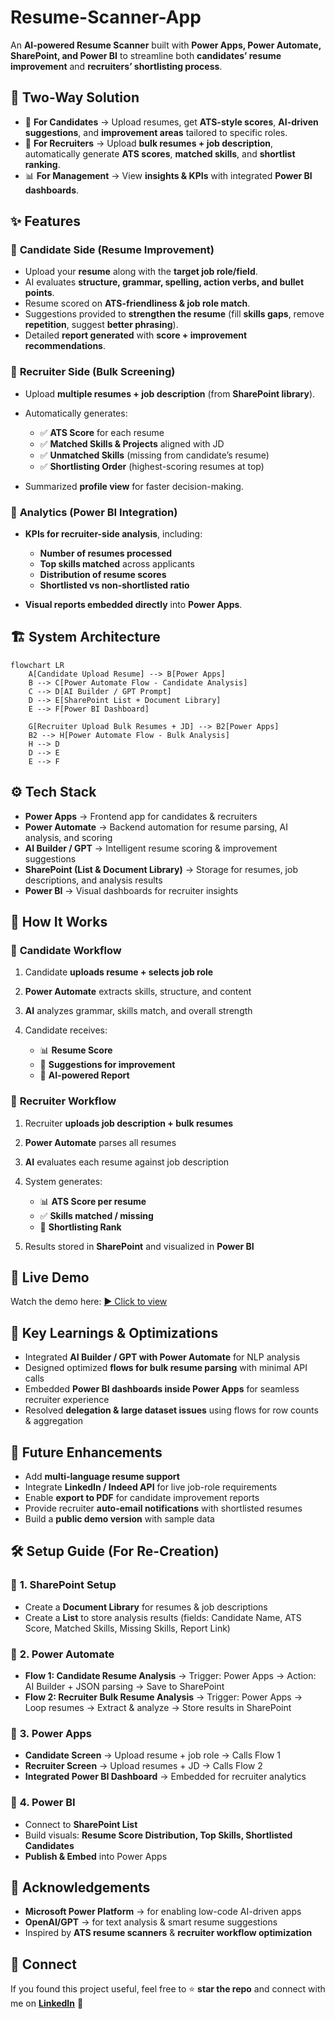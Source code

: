 # Resume-Scanner-App
An **AI-powered Resume Scanner** built with **Power Apps, Power Automate, SharePoint, and Power BI** to streamline both **candidates’ resume improvement** and **recruiters’ shortlisting process**.

## 🔑 **Two-Way Solution**

* 🎯 **For Candidates** → Upload resumes, get **ATS-style scores**, **AI-driven suggestions**, and **improvement areas** tailored to specific roles.
* 🏢 **For Recruiters** → Upload **bulk resumes + job description**, automatically generate **ATS scores**, **matched skills**, and **shortlist ranking**.
* 📊 **For Management** → View **insights & KPIs** with integrated **Power BI dashboards**.


## ✨ **Features**

### 🔹 **Candidate Side (Resume Improvement)**

* Upload your **resume** along with the **target job role/field**.
* AI evaluates **structure, grammar, spelling, action verbs, and bullet points**.
* Resume scored on **ATS-friendliness & job role match**.
* Suggestions provided to **strengthen the resume** (fill **skills gaps**, remove **repetition**, suggest **better phrasing**).
* Detailed **report generated** with **score + improvement recommendations**.

### 🔹 **Recruiter Side (Bulk Screening)**

* Upload **multiple resumes + job description** (from **SharePoint library**).
* Automatically generates:

  * ✅ **ATS Score** for each resume
  * ✅ **Matched Skills & Projects** aligned with JD
  * ✅ **Unmatched Skills** (missing from candidate’s resume)
  * ✅ **Shortlisting Order** (highest-scoring resumes at top)
* Summarized **profile view** for faster decision-making.

### 🔹 **Analytics (Power BI Integration)**

* **KPIs for recruiter-side analysis**, including:

  * **Number of resumes processed**
  * **Top skills matched** across applicants
  * **Distribution of resume scores**
  * **Shortlisted vs non-shortlisted ratio**
* **Visual reports embedded directly** into **Power Apps**.


## 🏗️ **System Architecture**

```mermaid
flowchart LR
    A[Candidate Upload Resume] --> B[Power Apps]
    B --> C[Power Automate Flow - Candidate Analysis]
    C --> D[AI Builder / GPT Prompt]
    D --> E[SharePoint List + Document Library]
    E --> F[Power BI Dashboard]

    G[Recruiter Upload Bulk Resumes + JD] --> B2[Power Apps]
    B2 --> H[Power Automate Flow - Bulk Analysis]
    H --> D
    D --> E
    E --> F
```

## ⚙️ **Tech Stack**

* **Power Apps** → Frontend app for candidates & recruiters
* **Power Automate** → Backend automation for resume parsing, AI analysis, and scoring
* **AI Builder / GPT** → Intelligent resume scoring & improvement suggestions
* **SharePoint (List & Document Library)** → Storage for resumes, job descriptions, and analysis results
* **Power BI** → Visual dashboards for recruiter insights


## 🔄 **How It Works**

### 👤 **Candidate Workflow**

1. Candidate **uploads resume + selects job role**
2. **Power Automate** extracts skills, structure, and content
3. **AI** analyzes grammar, skills match, and overall strength
4. Candidate receives:

   * 📊 **Resume Score**
   * 📝 **Suggestions for improvement**
   * 📑 **AI-powered Report**

### 🏢 **Recruiter Workflow**

1. Recruiter **uploads job description + bulk resumes**
2. **Power Automate** parses all resumes
3. **AI** evaluates each resume against job description
4. System generates:

   * 📊 **ATS Score per resume**
   * ✅ **Skills matched / missing**
   * 🏅 **Shortlisting Rank**
5. Results stored in **SharePoint** and visualized in **Power BI**


## 🎥 **Live Demo**

Watch the demo here: [▶️ Click to view](https://drive.google.com/drive/folders/1X_Z9jqwYLQ6syLvILCVq8z7KL3AFk9wf?usp=sharing)


## 🧠 **Key Learnings & Optimizations**

* Integrated **AI Builder / GPT with Power Automate** for NLP analysis
* Designed optimized **flows for bulk resume parsing** with minimal API calls
* Embedded **Power BI dashboards inside Power Apps** for seamless recruiter experience
* Resolved **delegation & large dataset issues** using flows for row counts & aggregation


## 🚀 **Future Enhancements**

* Add **multi-language resume support**
* Integrate **LinkedIn / Indeed API** for live job-role requirements
* Enable **export to PDF** for candidate improvement reports
* Provide recruiter **auto-email notifications** with shortlisted resumes
* Build a **public demo version** with sample data


## 🛠️ **Setup Guide (For Re-Creation)**

### 🔹 **1. SharePoint Setup**

* Create a **Document Library** for resumes & job descriptions
* Create a **List** to store analysis results (fields: Candidate Name, ATS Score, Matched Skills, Missing Skills, Report Link)

### 🔹 **2. Power Automate**

* **Flow 1: Candidate Resume Analysis** → Trigger: Power Apps → Action: AI Builder + JSON parsing → Save to SharePoint
* **Flow 2: Recruiter Bulk Resume Analysis** → Trigger: Power Apps → Loop resumes → Extract & analyze → Store results in SharePoint

### 🔹 **3. Power Apps**

* **Candidate Screen** → Upload resume + job role → Calls Flow 1
* **Recruiter Screen** → Upload resumes + JD → Calls Flow 2
* **Integrated Power BI Dashboard** → Embedded for recruiter analytics

### 🔹 **4. Power BI**

* Connect to **SharePoint List**
* Build visuals: **Resume Score Distribution, Top Skills, Shortlisted Candidates**
* **Publish & Embed** into Power Apps


## 🙌 **Acknowledgements**

* **Microsoft Power Platform** → for enabling low-code AI-driven apps
* **OpenAI/GPT** → for text analysis & smart resume suggestions
* Inspired by **ATS resume scanners** & **recruiter workflow optimization**


## 📢 **Connect**

If you found this project useful, feel free to ⭐ **star the repo** and connect with me on **[LinkedIn](https://www.linkedin.com/in/deepikaa-vadivel-09ba2037a/)** 🚀

